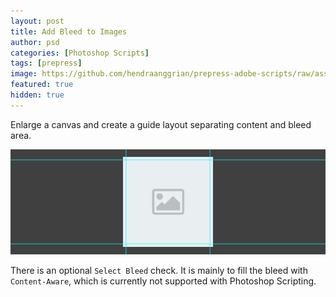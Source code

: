 ```yaml
---
layout: post
title: Add Bleed to Images
author: psd
categories: [Photoshop Scripts]
tags: [prepress]
image: https://github.com/hendraanggrian/prepress-adobe-scripts/raw/assets/screenshots/psd_images_addbleedtoimages.png
featured: true
hidden: true
---
```


Enlarge a canvas and create a guide layout separating content and bleed area.

![Add bleed to current or all images.](../images/samples/addbleedtomages_result.png)

There is an optional `Select Bleed` check. It is mainly to fill the bleed
with `Content-Aware`, which is currently not supported with Photoshop Scripting.
